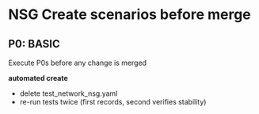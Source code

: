 # NSG Create scenarios before merge #

## P0: BASIC ##
Execute P0s before any change is merged

**automated create**

 - delete test_network_nsg.yaml
 - re-run tests twice (first records, second verifies stability)